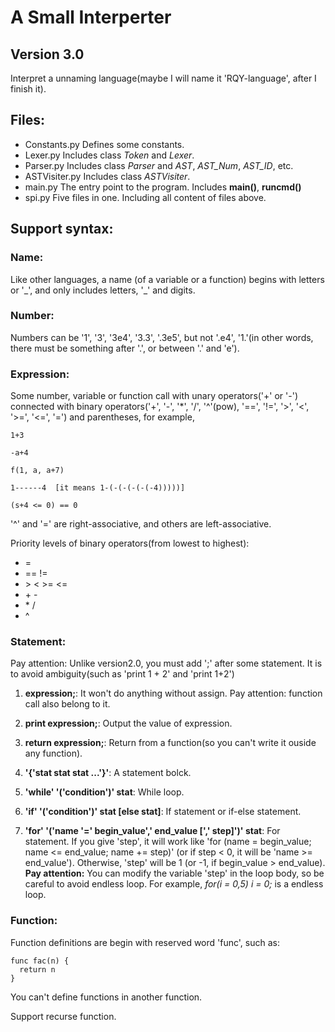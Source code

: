# A Small Interperter

## Version 3.0

Interpret a unnaming language(maybe I will name it 'RQY-language', after I finish it).

## Files:

* Constants.py Defines some constants.
* Lexer.py Includes class *Token* and *Lexer*.
* Parser.py Includes class *Parser* and *AST*, *AST_Num*, *AST_ID*, etc.
* ASTVisiter.py Includes class *ASTVisiter*.
* main.py The entry point to the program. Includes **main()**, **runcmd()**
* spi.py Five files in one. Including all content of files above.

## Support syntax:

### Name:

Like other languages, a name (of a variable or a function) begins with letters or '\_', and only includes letters, '\_' and digits.

### Number:

Numbers can be '1', '3', '3e4', '3.3', '.3e5', but not '.e4', '1.'(in other words, there must be something after '.', or between '.' and 'e').

### Expression:

Some number, variable or function call with unary operators('+' or '-') connected with binary operators('+', '-', '\*', '/', '^'(pow), '==', '!=', '>', '<', '>=', '<=', '=') and parentheses, for example,

    1+3

    -a+4

    f(1, a, a+7)

    1------4  [it means 1-(-(-(-(-(-4)))))]

    (s+4 <= 0) == 0

'^' and '=' are right-associative, and others are left-associative.

Priority levels of binary operators(from lowest to highest):

* =
* == !=
* \> \< \>= \<=
* \+ \-
* \* /
* ^

### Statement:

Pay attention: Unlike version2.0, you must add ';' after some statement. It is to avoid ambiguity(such as 'print 1   + 2' and 'print 1+2')

1. **expression;**: It won't do anything without assign. Pay attention: function call also belong to it.

2. **print expression;**: Output the value of expression.

3. **return expression;**: Return from a function(so you can't write it ouside any function).

4. **'{'stat stat stat ...'}'**: A statement bolck.

5. **'while' '('condition')' stat**:  While loop.

6. **'if' '('condition')' stat [else stat]**: If statement or if-else statement.

6. **'for' '('name '=' begin_value',' end_value [',' step]')' stat**: For statement. If you give 'step', it will work like 'for (name = begin_value; name <= end_value; name += step)' (or if step < 0, it will be 'name >= end_value'). Otherwise, 'step' will be 1 (or -1, if begin_value > end_value). **Pay attention:** You can modify the variable 'step' in the loop body, so be careful to avoid endless loop. For example, *for(i = 0,5) i = 0;* is a endless loop.

### Function:

Function definitions are begin with reserved word 'func', such as:

    func fac(n) {
      return n
    }

You can't define functions in another function.

Support recurse function.
